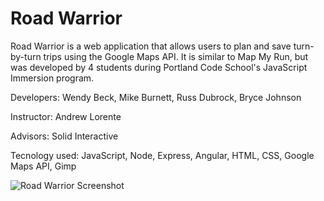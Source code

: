 # Road Warrior

Road Warrior is a web application that allows users to plan and save turn-by-turn trips using the Google Maps API. It is similar to Map My Run, but was developed by 4 students during Portland Code School's JavaScript Immersion program.

Developers: Wendy Beck, Mike Burnett, Russ Dubrock, Bryce Johnson

Instructor: Andrew Lorente

Advisors: Solid Interactive

Tecnology used: JavaScript, Node, Express, Angular, HTML, CSS, Google Maps API, Gimp

![Road Warrior Screenshot](http://treksmith.com/images/treksmith_fb.png)


